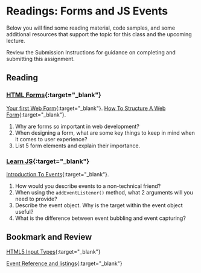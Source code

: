 # Readings: Forms and JS Events

Below you will find some reading material, code samples, and some additional resources that support the topic for this class and the upcoming lecture.

Review the Submission Instructions for guidance on completing and submitting this assignment.

## Reading

### [HTML Forms](https://developer.mozilla.org/en-US/docs/Learn/Forms){:target="_blank"}

[Your first Web Form](https://developer.mozilla.org/en-US/docs/Learn/Forms/Your_first_form){:target="_blank"}.
[How To Structure A Web Form](https://developer.mozilla.org/en-US/docs/Learn/Forms/How_to_structure_a_web_form){:target="_blank"}.

1. Why are forms so important in web development?
1. When designing a form, what are some key things to keep in mind when it comes to user experience?
1. List 5 form elements and explain their importance.

### [Learn JS](https://developer.mozilla.org/en-US/docs/Learn/JavaScript){:target="_blank"}

[Introduction To Events](https://developer.mozilla.org/en-US/docs/Learn/JavaScript/Building_blocks/Events){:target="_blank"}.

1. How would you describe events to a non-technical friend?
1. When using the `addEventListener()` method, what 2 arguments will you need to provide?
1. Describe the event object. Why is the target within the event object useful?
1. What is the difference between event bubbling and event capturing?

## Bookmark and Review

[HTML5 Input Types](https://developer.mozilla.org/en-US/docs/Learn/Forms/HTML5_input_types){:target="_blank"}

[Event Reference and listings](https://developer.mozilla.org/en-US/docs/Web/Events){:target="_blank"}

<!--
## Additional Resources

### Videos
 -->
